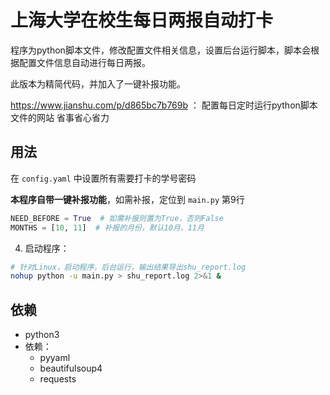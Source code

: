 # 上海大学在校生每日两报自动打卡

程序为python脚本文件，修改配置文件相关信息，设置后台运行脚本，脚本会根据配置文件信息自动进行每日两报。

此版本为精简代码，并加入了一键补报功能。

https://www.jianshu.com/p/d865bc7b769b ： 配置每日定时运行python脚本文件的网站 省事省心省力


## 用法

在 `config.yaml` 中设置所有需要打卡的学号密码

**本程序自带一键补报功能**，如需补报，定位到 `main.py` 第9行

```python
NEED_BEFORE = True  # 如需补报则置为True，否则False
MONTHS = [10, 11]  # 补报的月份，默认10月、11月
```

4. 启动程序：

```bash
# 针对Linux，启动程序，后台运行，输出结果导出shu_report.log
nohup python -u main.py > shu_report.log 2>&1 &
```

## 依赖

- python3
- 依赖：
  - pyyaml
  - beautifulsoup4
  - requests